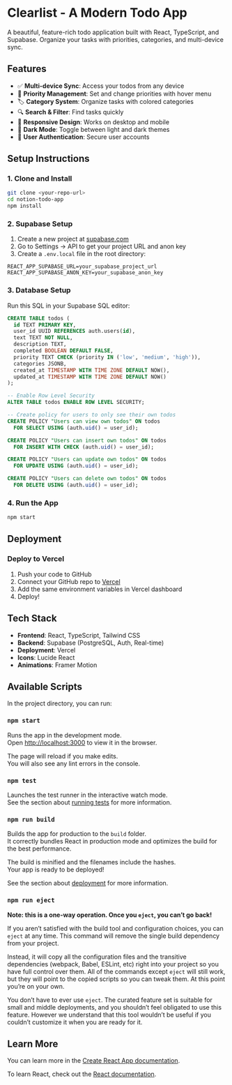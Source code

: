 # Clearlist - A Modern Todo App

A beautiful, feature-rich todo application built with React, TypeScript, and Supabase. Organize your tasks with priorities, categories, and multi-device sync.

## Features

- ✅ **Multi-device Sync**: Access your todos from any device
- 🎯 **Priority Management**: Set and change priorities with hover menu
- 🏷️ **Category System**: Organize tasks with colored categories
- 🔍 **Search & Filter**: Find tasks quickly
- 📱 **Responsive Design**: Works on desktop and mobile
- 🌙 **Dark Mode**: Toggle between light and dark themes
- 👤 **User Authentication**: Secure user accounts

## Setup Instructions

### 1. Clone and Install
```bash
git clone <your-repo-url>
cd notion-todo-app
npm install
```

### 2. Supabase Setup
1. Create a new project at [supabase.com](https://supabase.com)
2. Go to Settings → API to get your project URL and anon key
3. Create a `.env.local` file in the root directory:

```env
REACT_APP_SUPABASE_URL=your_supabase_project_url
REACT_APP_SUPABASE_ANON_KEY=your_supabase_anon_key
```

### 3. Database Setup
Run this SQL in your Supabase SQL editor:

```sql
CREATE TABLE todos (
  id TEXT PRIMARY KEY,
  user_id UUID REFERENCES auth.users(id),
  text TEXT NOT NULL,
  description TEXT,
  completed BOOLEAN DEFAULT FALSE,
  priority TEXT CHECK (priority IN ('low', 'medium', 'high')),
  categories JSONB,
  created_at TIMESTAMP WITH TIME ZONE DEFAULT NOW(),
  updated_at TIMESTAMP WITH TIME ZONE DEFAULT NOW()
);

-- Enable Row Level Security
ALTER TABLE todos ENABLE ROW LEVEL SECURITY;

-- Create policy for users to only see their own todos
CREATE POLICY "Users can view own todos" ON todos
  FOR SELECT USING (auth.uid() = user_id);

CREATE POLICY "Users can insert own todos" ON todos
  FOR INSERT WITH CHECK (auth.uid() = user_id);

CREATE POLICY "Users can update own todos" ON todos
  FOR UPDATE USING (auth.uid() = user_id);

CREATE POLICY "Users can delete own todos" ON todos
  FOR DELETE USING (auth.uid() = user_id);
```

### 4. Run the App
```bash
npm start
```

## Deployment

### Deploy to Vercel
1. Push your code to GitHub
2. Connect your GitHub repo to [Vercel](https://vercel.com)
3. Add the same environment variables in Vercel dashboard
4. Deploy!

## Tech Stack

- **Frontend**: React, TypeScript, Tailwind CSS
- **Backend**: Supabase (PostgreSQL, Auth, Real-time)
- **Deployment**: Vercel
- **Icons**: Lucide React
- **Animations**: Framer Motion

## Available Scripts

In the project directory, you can run:

### `npm start`

Runs the app in the development mode.\
Open [http://localhost:3000](http://localhost:3000) to view it in the browser.

The page will reload if you make edits.\
You will also see any lint errors in the console.

### `npm test`

Launches the test runner in the interactive watch mode.\
See the section about [running tests](https://facebook.github.io/create-react-app/docs/running-tests) for more information.

### `npm run build`

Builds the app for production to the `build` folder.\
It correctly bundles React in production mode and optimizes the build for the best performance.

The build is minified and the filenames include the hashes.\
Your app is ready to be deployed!

See the section about [deployment](https://facebook.github.io/create-react-app/docs/deployment) for more information.

### `npm run eject`

**Note: this is a one-way operation. Once you `eject`, you can’t go back!**

If you aren’t satisfied with the build tool and configuration choices, you can `eject` at any time. This command will remove the single build dependency from your project.

Instead, it will copy all the configuration files and the transitive dependencies (webpack, Babel, ESLint, etc) right into your project so you have full control over them. All of the commands except `eject` will still work, but they will point to the copied scripts so you can tweak them. At this point you’re on your own.

You don’t have to ever use `eject`. The curated feature set is suitable for small and middle deployments, and you shouldn’t feel obligated to use this feature. However we understand that this tool wouldn’t be useful if you couldn’t customize it when you are ready for it.

## Learn More

You can learn more in the [Create React App documentation](https://facebook.github.io/create-react-app/docs/getting-started).

To learn React, check out the [React documentation](https://reactjs.org/).
